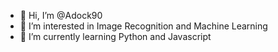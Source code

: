 - 👋 Hi, I’m @Adock90
- 👀 I’m interested in Image Recognition and Machine Learning
- 🌱 I’m currently learning Python and Javascript

<!---
Adock90/Adock90 is a ✨ special ✨ repository because its `README.md` (this file) appears on your GitHub profile.
You can click the Preview link to take a look at your changes.
--->

